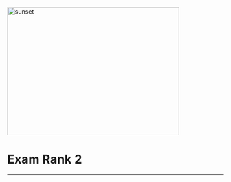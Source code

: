 <img src="../Wallpaper/sunset.gif" alt="sunset" width="400" height="300">



# Exam Rank 2





---
